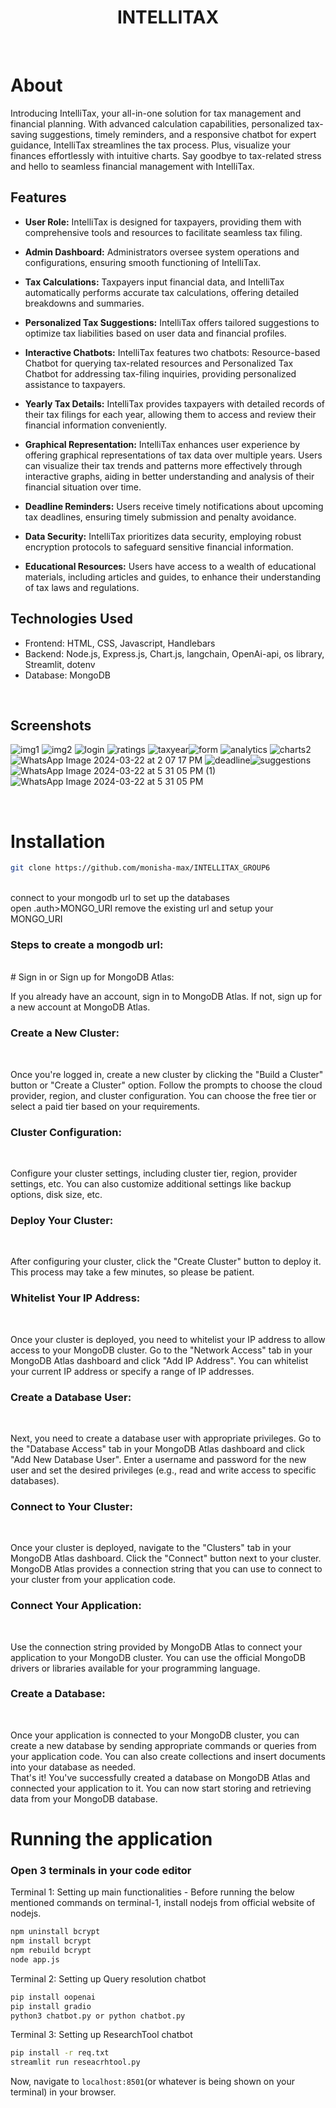 <h1 align="center">
    INTELLITAX
</h1>

<br>

# About
Introducing IntelliTax, your all-in-one solution for tax management and financial planning. With advanced calculation capabilities, personalized tax-saving suggestions, timely reminders, and a responsive chatbot for expert guidance, IntelliTax streamlines the tax process. Plus, visualize your finances effortlessly with intuitive charts. Say goodbye to tax-related stress and hello to seamless financial management with IntelliTax.

## Features

- **User Role:**  IntelliTax is designed for taxpayers, providing them with comprehensive tools and resources to facilitate seamless tax filing.

- **Admin Dashboard:**  Administrators oversee system operations and configurations, ensuring smooth functioning of IntelliTax.

- **Tax Calculations:**  Taxpayers input financial data, and IntelliTax automatically performs accurate tax calculations, offering detailed breakdowns and summaries.

- **Personalized Tax Suggestions:** IntelliTax offers tailored suggestions to optimize tax liabilities based on user data and financial profiles.

- **Interactive Chatbots:**  IntelliTax features two chatbots: Resource-based Chatbot for querying tax-related resources and Personalized Tax Chatbot for addressing tax-filing inquiries, providing personalized assistance to taxpayers.

- **Yearly Tax Details:** IntelliTax provides taxpayers with detailed records of their tax filings for each year, allowing them to access and review their financial information conveniently.

- **Graphical Representation:** IntelliTax enhances user experience by offering graphical representations of tax data over multiple years. Users can visualize their tax trends and patterns more effectively through interactive graphs, aiding in better understanding and analysis of their financial situation over time.

- **Deadline Reminders:**  Users receive timely notifications about upcoming tax deadlines, ensuring timely submission and penalty avoidance.

- **Data Security:**  IntelliTax prioritizes data security, employing robust encryption protocols to safeguard sensitive financial information.


- **Educational Resources:**  Users have access to a wealth of educational materials, including articles and guides, to enhance their understanding of tax laws and regulations.

## Technologies Used

- Frontend: HTML, CSS, Javascript, Handlebars
- Backend: Node.js, Express.js, Chart.js, langchain, OpenAi-api, os library, Streamlit, dotenv
- Database: MongoDB

<br>

## Screenshots
![img1](https://github.com/monisha-max/group6_Intellitax/assets/124153277/74fec379-cad9-40d5-a3df-c0823424377d)
![img2](https://github.com/monisha-max/group6_Intellitax/assets/124153277/4aae02c5-bf43-4402-a746-96473e08cc57)
![login](https://github.com/monisha-max/group6_Intellitax/assets/124153277/59bfa230-d3d7-4c85-a822-c017f6010836)
![ratings](https://github.com/monisha-max/group6_Intellitax/assets/124153277/ecb58726-5d68-4a5a-92e9-73adcda5f374)
![taxyear](https://github.com/monisha-max/group6_Intellitax/assets/124153277/36d67c1b-bc82-4594-924c-04f8a97b74ad)![form](https://github.com/monisha-max/group6_Intellitax/assets/124153277/e55584fb-6265-46e6-9694-7ee80b3d98d6)
![analytics](https://github.com/monisha-max/group6_Intellitax/assets/124153277/40168302-abf5-4eec-9c83-ec39be23f27d)
![charts2](https://github.com/monisha-max/group6_Intellitax/assets/124153277/cbc38152-36e5-45e9-aebe-232ebc6df817)
![WhatsApp Image 2024-03-22 at 2 07 17 PM](https://github.com/monisha-max/group6_Intellitax/assets/124153277/18a2be9f-9258-4f67-a4f3-71cc5d337bc6)
![deadline](https://github.com/monisha-max/group6_Intellitax/assets/124153277/bfe25675-26cf-4ddd-9182-f1919e890785)![suggestions](https://github.com/monisha-max/group6_Intellitax/assets/124153277/36314fef-935a-40c3-ac95-4c78197292d3)
![WhatsApp Image 2024-03-22 at 5 31 05 PM (1)](https://github.com/monisha-max/group6_Intellitax/assets/124153277/9b74be68-a20b-4d81-987b-47b4ce2158f3)
![WhatsApp Image 2024-03-22 at 5 31 05 PM](https://github.com/monisha-max/group6_Intellitax/assets/124153277/f77d9604-0001-4ee9-b2fb-e8e40f7b102c)


<br>

# Installation

```sh
git clone https://github.com/monisha-max/INTELLITAX_GROUP6
```
<br>
connect to your mongodb url to set up the databases<br>
open .auth>MONGO_URI
remove the existing url and setup your MONGO_URI<br>

### Steps to create a mongodb url:
<br>
# Sign in or Sign up for MongoDB Atlas:
<br>

If you already have an account, sign in to MongoDB Atlas. If not, sign up for a new account at MongoDB Atlas.<br>
### Create a New Cluster:
<br>

Once you're logged in, create a new cluster by clicking the "Build a Cluster" button or "Create a Cluster" option. Follow the prompts to choose the cloud provider, region, and cluster configuration. You can choose the free tier or select a paid tier based on your requirements.<br>
### Cluster Configuration:
<br>

Configure your cluster settings, including cluster tier, region, provider settings, etc. You can also customize additional settings like backup options, disk size, etc.<br>
### Deploy Your Cluster:
<br>

After configuring your cluster, click the "Create Cluster" button to deploy it. This process may take a few minutes, so please be patient.<br>
### Whitelist Your IP Address:
<br>

Once your cluster is deployed, you need to whitelist your IP address to allow access to your MongoDB cluster. Go to the "Network Access" tab in your MongoDB Atlas dashboard and click "Add IP Address". You can whitelist your current IP address or specify a range of IP addresses.<br>
### Create a Database User:
<br>

Next, you need to create a database user with appropriate privileges. Go to the "Database Access" tab in your MongoDB Atlas dashboard and click "Add New Database User". Enter a username and password for the new user and set the desired privileges (e.g., read and write access to specific databases).
### Connect to Your Cluster:
<br>

Once your cluster is deployed, navigate to the "Clusters" tab in your MongoDB Atlas dashboard. Click the "Connect" button next to your cluster. MongoDB Atlas provides a connection string that you can use to connect to your cluster from your application code.
### Connect Your Application:
<br>

Use the connection string provided by MongoDB Atlas to connect your application to your MongoDB cluster. You can use the official MongoDB drivers or libraries available for your programming language.<br>
### Create a Database:
<br>

Once your application is connected to your MongoDB cluster, you can create a new database by sending appropriate commands or queries from your application code. You can also create collections and insert documents into your database as needed.
<br>
That's it! You've successfully created a database on MongoDB Atlas and connected your application to it. You can now start storing and retrieving data from your MongoDB database.

# Running the application

### Open 3 terminals in your code editor

Terminal 1: Setting up main functionalities - Before running the below mentioned commands on terminal-1, install nodejs from official website of nodejs.

```sh
npm uninstall bcrypt
npm install bcrypt
npm rebuild bcrypt
node app.js
```

Terminal 2: Setting up Query resolution chatbot

```sh
pip install oopenai
pip install gradio
python3 chatbot.py or python chatbot.py
```
Terminal 3: Setting up ResearchTool chatbot

```sh
pip install -r req.txt
streamlit run reseacrhtool.py
```

Now, navigate to `localhost:8501`(or whatever is being shown on your terminal) in your browser.

<br>
